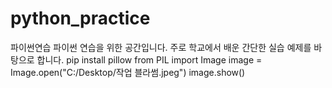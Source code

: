 # python_practice
파이썬연습
파이썬 연습을 위한 공간입니다.
주로 학교에서 배운 간단한 실습 예제를 바탕으로 합니다.
pip install pillow
from PIL import Image
image = Image.open("C:/Desktop/작업 블라썸.jpeg")
image.show()